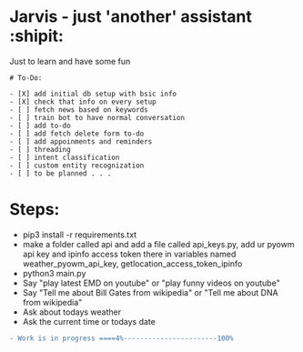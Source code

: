 # Jarvis - just 'another' assistant :shipit:
Just to learn and have some fun

```
# To-Do:

- [X] add initial db setup with bsic info
- [X] check that info on every setup
- [ ] fetch news based on keywords
- [ ] train bot to have normal conversation
- [ ] add to-do
- [ ] add fetch delete form to-do
- [ ] add appoinments and reminders
- [ ] threading
- [ ] intent classification
- [ ] custom entity recognization
- [ ] to be planned . . .
```

# Steps:
* pip3 install -r requirements.txt
* make a folder called api and add a file called api_keys.py, add ur  pyowm api key and ipinfo access token there in variables named weather_pyowm_api_key, getlocation_access_token_ipinfo
* python3  main.py
* Say "play latest EMD on youtube" or "play funny videos on youtube"
* Say "Tell me  about Bill Gates from wikipedia" or "Tell me about DNA from wikipedia"
* Ask about todays weather
* Ask the current time or todays date 

```diff
- Work is in progress ====4%-----------------------100%
```
